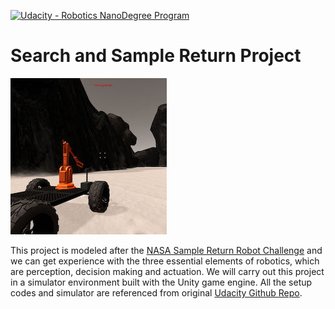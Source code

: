 [//]: # (Image References)
[image_0]: ./misc/rover_image.jpg
[![Udacity - Robotics NanoDegree Program](https://s3-us-west-1.amazonaws.com/udacity-robotics/Extra+Images/RoboND_flag.png)](https://www.udacity.com/robotics)
# Search and Sample Return Project


![alt text][image_0]

This project is modeled after the [NASA Sample Return Robot Challenge](https://www.nasa.gov/directorates/spacetech/centennial_challenges/sample_return_robot/index.html) and we can get experience with the three essential elements of robotics, which are perception, decision making and actuation.  We will carry out this project in a simulator environment built with the Unity game engine. All the setup codes and simulator are referenced from original [Udacity Github Repo](https://github.com/udacity/RoboND-Rover-Project).
